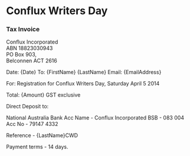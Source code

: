 # Conflux Writers Day <br />
### Tax Invoice

Conflux Incorporated <br />
ABN 18823030943 <br />
PO Box 903, <br />
Belconnen ACT 2616

Date: {Date}
To: {FirstName} {LastName}
Email: {EmailAddress}

For: Registration for Conflux Writers Day, Saturday April 5 2014

Total: {Amount}
GST exclusive

Direct Deposit to:

National Australia Bank
Acc Name - Conflux Incorporated
BSB - 083 004
Acc No - 79147 4332

Reference - {LastName}CWD

Payment terms - 14 days.


